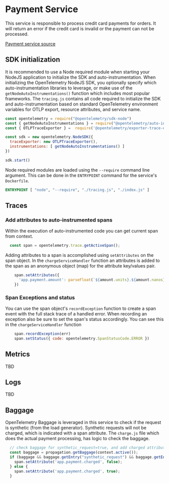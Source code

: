 # Payment Service

This service is responsible to process credit card payments for orders. It will
return an error if the credit card is invalid or the payment can not be
processed.

[Payment service source](../../src/paymentservice/)

## SDK initialization

It is recommended to use a Node required module when starting your NodeJS
application to initialize the SDK and auto-instrumentation. When initializing
the OpenTelemetry NodeJS SDK, you optionally specify which auto-instrumentation
libraries to leverage, or make use of the `getNodeAutoInstrumentations()`
function which includes most popular frameworks. The `tracing.js` contains all
code required to initialize the SDK and auto-instrumentation based on standard
OpenTelemetry environment variables for OTLP export, resource attributes, and
service name.

```javascript
const opentelemetry = require("@opentelemetry/sdk-node")
const { getNodeAutoInstrumentations } = require("@opentelemetry/auto-instrumentations-node")
const { OTLPTraceExporter } =  require('@opentelemetry/exporter-trace-otlp-grpc')

const sdk = new opentelemetry.NodeSDK({
  traceExporter: new OTLPTraceExporter(),
  instrumentations: [ getNodeAutoInstrumentations() ]
})

sdk.start()
```

Node required modules are loaded using the `--require` command line argument.
This can be done in the `ENTRYPOINT` command for the service's `Dockerfile`.

```dockerfile
ENTRYPOINT [ "node", "--require", "./tracing.js", "./index.js" ]
```

## Traces

### Add attributes to auto-instrumented spans

Within the execution of auto-instrumented code you can get current span from
context.

```javascript
  const span = opentelemetry.trace.getActiveSpan();
```

Adding attributes to a span is accomplished using `setAttributes` on the span
object. In the `chargeServiceHandler` function an attributes is added to
the span as an anonymous object (map) for the attribute key/values pair.

```javascript
    span.setAttributes({
      'app.payment.amount': parseFloat(`${amount.units}.${amount.nanos}`)
    })
```

### Span Exceptions and status

You can use the span object's `recordException` function to create a span event
with the full stack trace of a handled error. When recording an exception also
be sure to set the span's status accordingly. You can see this in the
`chargeServiceHandler` function

```javascript
    span.recordException(err)
    span.setStatus({ code: opentelemetry.SpanStatusCode.ERROR })
```

## Metrics

TBD

## Logs

TBD

## Baggage

OpenTelemetry Baggage is leveraged in this service to check if the request is
synthetic (from the load generator). Synthetic requests will not be charged,
which is indicated with a span attribute. The `charge.js` file which does the
actual payment processing, has logic to check the baggage.

```javascript
  // check baggage for synthetic_request=true, and add charged attribute accordingly
  const baggage = propagation.getBaggage(context.active());
  if (baggage && baggage.getEntry("synthetic_request") && baggage.getEntry("synthetic_request").value == "true") {
    span.setAttribute('app.payment.charged', false);
  } else {
    span.setAttribute('app.payment.charged', true);
  }
```
